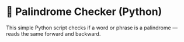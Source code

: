 # 🔁 Palindrome Checker (Python)

This simple Python script checks if a word or phrase is a palindrome — reads the same forward and backward.

